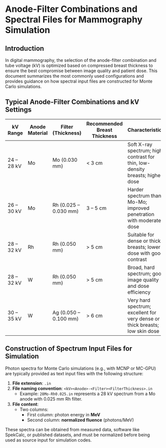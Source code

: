 # Anode-Filter Combinations and Spectral Files for Mammography Simulation

## Introduction

In digital mammography, the selection of the anode-filter combination and tube voltage (kV) is optimized based on compressed breast thickness to ensure the best compromise between image quality and patient dose. This document summarizes the most commonly used configurations and provides guidance on how spectral input files are constructed for Monte Carlo simulations.

## Typical Anode-Filter Combinations and kV Settings

| kV Range     | Anode Material | Filter (Thickness)     | Recommended Breast Thickness | Characteristics                                                                 |
|--------------|----------------|-------------------------|-------------------------------|----------------------------------------------------------------------------------|
| 24 – 28 kV   | Mo             | Mo (0.030 mm)          | < 3 cm                        | Soft X-ray spectrum; high contrast for thin, low-density breasts; higher dose   |
| 26 – 30 kV   | Mo             | Rh (0.025 – 0.030 mm)  | 3 – 5 cm                      | Harder spectrum than Mo-Mo; improved penetration with moderate dose             |
| 28 – 32 kV   | Rh             | Rh (0.050 mm)          | > 5 cm                        | Suitable for dense or thick breasts; lower dose with good contrast              |
| 28 – 32 kV   | W              | Rh (0.050 mm)          | > 5 cm                        | Broad, hard spectrum; good image quality and dose efficiency                    |
| 30 – 35 kV   | W              | Ag (0.050 – 0.100 mm)  | > 6 cm                        | Very hard spectrum; excellent for very dense or thick breasts; low skin dose    |

## Construction of Spectrum Input Files for Simulation

Photon spectra for Monte Carlo simulations (e.g., with MCNP or MC-GPU) are typically provided as text input files with the following structure:

1. **File extension**: `.in`
2. **File naming convention**: `<kV><Anode>-<Filter><FilterThickness>.in`  
   - Example: `28Mo-Rh0.025.in` represents a 28 kV spectrum from a Mo anode with 0.025 mm Rh filter.
3. **File content**:
   - Two columns:  
     - First column: photon energy in **MeV**  
     - Second column: **normalized fluence** (photons/MeV)

These spectra can be obtained from measured data, software like SpekCalc, or published datasets, and must be normalized before being used as source input for simulation codes.


